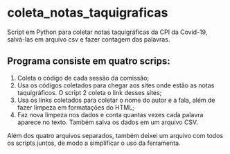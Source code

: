 # coleta_notas_taquigraficas
Script em Python para coletar notas taquigráficas da CPI da Covid-19, salvá-las em arquivo csv e fazer contagem das palavras.

## Programa consiste em quatro scrips:
1. Coleta o código de cada sessão da comissão;
2. Usa os códigos coletados para chegar aos sites onde estão as notas taquigráficos. O script 2 coleta o link desses sites;
3. Usa os links coletados para coletar o nome do autor e a fala, além de fazer limpeza em formatações do HTML;
4. Faz nova limpeza nos dados e conta quantas vezes cada palavra aparece no texto. Também salva os dados em um arquivo CSV.

Além dos quatro arquivos separados, também deixei um arquivo com todos os scripts juntos, de modo a simplificar o uso da ferramenta.
